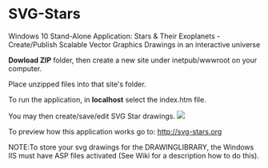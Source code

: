 # SVG-Stars
Windows 10 Stand-Alone Application: Stars &amp; Their Exoplanets - Create/Publish Scalable Vector Graphics Drawings in an interactive universe

**Dowload ZIP** folder, then create a new site under inetpub/wwwroot on your computer.

Place unzipped files into that site's folder.

To run the application, in **localhost** select the index.htm file. 

You may then create/save/edit SVG Star drawings.
![](http://svg-stars.org/About/Images/interactiveUniverse.png)


To preview how this application works go to: http://svg-stars.org

NOTE:To store your svg drawings for the DRAWINGLIBRARY, the Windows IIS must have 
ASP files activated (See Wiki for a description how to do this).

